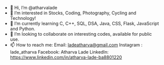 - 👋 Hi, I’m @atharvalade
- 👀 I’m interested in Stocks, Coding, Photography, Cycling and Technology!
- 🌱 I’m currently learning C, C++, SQL, DSA, Java, CSS, Flask, JavaScript and Python.
- 💞️ I’m looking to collaborate on interesting codes, available for public use.
- 📫 How to reach me:
Email: ladeatharva@gmail.com
Instagram : lade_atharva
Facebook: Atharva Lade
LinkedIn: https://www.linkedin.com/in/atharva-lade-ba8801220

<!---
atharvalade/atharvalade is a ✨ special ✨ repository because its `README.md` (this file) appears on your GitHub profile.
You can click the Preview link to take a look at your changes.
--->
